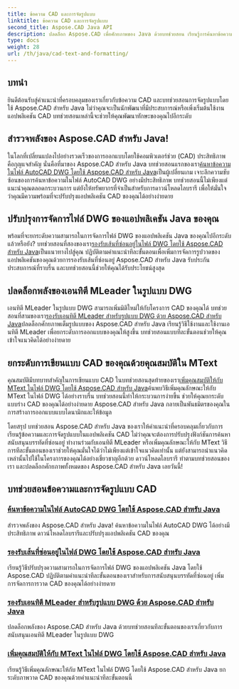 ```yaml
---
title: ข้อความ CAD และการจัดรูปแบบ
linktitle: ข้อความ CAD และการจัดรูปแบบ
second_title: Aspose.CAD Java API
description: ปลดล็อก Aspose.CAD เพื่อศักยภาพของ Java ด้วยบทช่วยสอน เรียนรู้การค้นหาข้อความ เส้นที่ซ่อนอยู่ เอนทิตี MLeader และแอตทริบิวต์ MText เพื่อปรับปรุงแอป CAD ของคุณ
type: docs
weight: 28
url: /th/java/cad-text-and-formatting/
---
```

## บทนำ
ยินดีต้อนรับสู่คำแนะนำที่ครอบคลุมของเราเกี่ยวกับข้อความ CAD และบทช่วยสอนการจัดรูปแบบโดยใช้ Aspose.CAD สำหรับ Java ไม่ว่าคุณจะเป็นนักพัฒนาที่มีประสบการณ์หรือเพิ่งเริ่มต้นใช้งานแอปพลิเคชัน CAD บทช่วยสอนเหล่านี้จะช่วยให้คุณพัฒนาทักษะของคุณไปอีกระดับ

## สำรวจพลังของ Aspose.CAD สำหรับ Java!

 ในโลกที่เปลี่ยนแปลงไปอย่างรวดเร็วของการออกแบบโดยใช้คอมพิวเตอร์ช่วย (CAD) ประสิทธิภาพคือกุญแจสำคัญ นั่นคือที่มาของ Aspose.CAD สำหรับ Java บทช่วยสอนแรกของเรา[ค้นหาข้อความในไฟล์ AutoCAD DWG โดยใช้ Aspose.CAD สำหรับ Java](./search-text-in-dwg/)เป็นผู้เปลี่ยนเกม เจาะลึกความซับซ้อนของการค้นหาข้อความในไฟล์ AutoCAD DWG อย่างมีประสิทธิภาพ บทช่วยสอนนี้ไม่เพียงแต่แนะนำคุณตลอดกระบวนการ แต่ยังให้ทรัพยากรที่จำเป็นสำหรับการดาวน์โหลดไลบรารี เพื่อให้มั่นใจว่าคุณมีความพร้อมที่จะปรับปรุงแอปพลิเคชัน CAD ของคุณได้อย่างง่ายดาย

## ปรับปรุงการจัดการไฟล์ DWG ของแอปพลิเคชัน Java ของคุณ

 พร้อมที่จะยกระดับความสามารถในการจัดการไฟล์ DWG ของแอปพลิเคชัน Java ของคุณไปอีกระดับแล้วหรือยัง? บทช่วยสอนที่สองของเรา[รองรับเส้นที่ซ่อนอยู่ในไฟล์ DWG โดยใช้ Aspose.CAD สำหรับ Java](./support-hidden-lines-in-dwg/)เป็นแนวทางไปสู่คุณ ปฏิบัติตามคำแนะนำทีละขั้นตอนเพื่อเพิ่มการจัดการรูปวาดของแอปพลิเคชันของคุณด้วยการรองรับเส้นที่ซ่อนอยู่ Aspose.CAD สำหรับ Java รับประกันประสบการณ์ที่ราบรื่น และบทช่วยสอนนี้ช่วยให้คุณได้รับประโยชน์สูงสุด

## ปลดล็อกพลังของเอนทิตี MLeader ในรูปแบบ DWG

 เอนทิตี MLeader ในรูปแบบ DWG สามารถเพิ่มมิติใหม่ให้กับโครงการ CAD ของคุณได้ บทช่วยสอนที่สามของเรา[รองรับเอนทิตี MLeader สำหรับรูปแบบ DWG ด้วย Aspose.CAD สำหรับ Java](./support-mleader-entity/)ปลดล็อกศักยภาพเต็มรูปแบบของ Aspose.CAD สำหรับ Java เรียนรู้วิธีใช้งานและใช้งานเอนทิตี MLeader เพื่อยกระดับการออกแบบของคุณให้สูงขึ้น บทช่วยสอนแบบทีละขั้นตอนช่วยให้คุณเข้าใจแนวคิดได้อย่างง่ายดาย

## ยกระดับการเขียนแบบ CAD ของคุณด้วยคุณสมบัติใน MText

คุณสมบัติมีบทบาทสำคัญในการเขียนแบบ CAD ในบทช่วยสอนสุดท้ายของเรา[เพิ่มคุณสมบัติให้กับ MText ในไฟล์ DWG โดยใช้ Aspose.CAD สำหรับ Java](./add-attributes-to-mtext/)ค้นพบวิธีเพิ่มคุณลักษณะให้กับ MText ในไฟล์ DWG ได้อย่างราบรื่น บทช่วยสอนนี้ทำให้กระบวนการง่ายขึ้น ช่วยให้คุณยกระดับแบบร่าง CAD ของคุณได้อย่างง่ายดาย Aspose.CAD สำหรับ Java กลายเป็นพันธมิตรของคุณในการสร้างการออกแบบแบบไดนามิกและให้ข้อมูล

โดยสรุป บทช่วยสอน Aspose.CAD สำหรับ Java ของเราให้คำแนะนำที่ครอบคลุมเกี่ยวกับการเรียนรู้ข้อความและการจัดรูปแบบในแอปพลิเคชัน CAD ไม่ว่าคุณจะต้องการปรับปรุงฟังก์ชันการค้นหา สนับสนุนบรรทัดที่ซ่อนอยู่ ทำงานร่วมกับเอนทิตี MLeader หรือเพิ่มคุณลักษณะให้กับ MText วิธีการทีละขั้นตอนของเราช่วยให้คุณมั่นใจได้ว่าไม่เพียงแต่เข้าใจแนวคิดเท่านั้น แต่ยังสามารถนำแนวคิดเหล่านั้นไปใช้ในโครงการของคุณได้อย่างเชี่ยวชาญอีกด้วย ดาวน์โหลดไลบรารี ทำตามบทช่วยสอนของเรา และปลดล็อกศักยภาพทั้งหมดของ Aspose.CAD สำหรับ Java เลยวันนี้!

## บทช่วยสอนข้อความและการจัดรูปแบบ CAD
### [ค้นหาข้อความในไฟล์ AutoCAD DWG โดยใช้ Aspose.CAD สำหรับ Java](./search-text-in-dwg/)
สำรวจพลังของ Aspose.CAD สำหรับ Java! ค้นหาข้อความในไฟล์ AutoCAD DWG ได้อย่างมีประสิทธิภาพ ดาวน์โหลดไลบรารีและปรับปรุงแอปพลิเคชัน CAD ของคุณ
### [รองรับเส้นที่ซ่อนอยู่ในไฟล์ DWG โดยใช้ Aspose.CAD สำหรับ Java](./support-hidden-lines-in-dwg/)
เรียนรู้วิธีปรับปรุงความสามารถในการจัดการไฟล์ DWG ของแอปพลิเคชัน Java โดยใช้ Aspose.CAD ปฏิบัติตามคำแนะนำทีละขั้นตอนของเราสำหรับการสนับสนุนบรรทัดที่ซ่อนอยู่ เพิ่มการจัดการการวาด CAD ของคุณได้อย่างง่ายดาย
### [รองรับเอนทิตี MLeader สำหรับรูปแบบ DWG ด้วย Aspose.CAD สำหรับ Java](./support-mleader-entity/)
ปลดล็อกพลังของ Aspose.CAD สำหรับ Java ด้วยบทช่วยสอนทีละขั้นตอนของเราเกี่ยวกับการสนับสนุนเอนทิตี MLeader ในรูปแบบ DWG
### [เพิ่มคุณสมบัติให้กับ MText ในไฟล์ DWG โดยใช้ Aspose.CAD สำหรับ Java](./add-attributes-to-mtext/)
เรียนรู้วิธีเพิ่มคุณลักษณะให้กับ MText ในไฟล์ DWG โดยใช้ Aspose.CAD สำหรับ Java ยกระดับภาพวาด CAD ของคุณด้วยคำแนะนำทีละขั้นตอนนี้